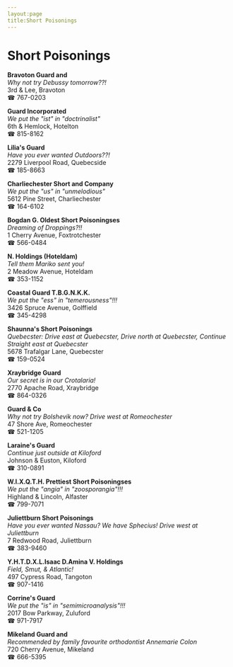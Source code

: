 ```yaml
---
layout:page
title:Short Poisonings
---
```

# Short Poisonings

**Bravoton Guard and**  
_Why not try Debussy tomorrow??!_  
3rd & Lee, Bravoton  
☎ 767-0203



**Guard Incorporated**  
_We put the "ist" in "doctrinalist"_  
6th & Hemlock, Hotelton  
☎ 815-8162



**Lilia's Guard**  
_Have you ever wanted Outdoors??!_  
2279 Liverpool Road, Quebecside  
☎ 185-8663



**Charliechester Short and Company**  
_We put the "us" in "unmelodious"_  
5612 Pine Street, Charliechester  
☎ 164-6102



**Bogdan G. Oldest Short Poisoningses**  
_Dreaming of Droppings?!!_  
1 Cherry Avenue, Foxtrotchester  
☎ 566-0484



**N. Holdings (Hoteldam)**  
_Tell them Mariko sent you!_  
2 Meadow Avenue, Hoteldam  
☎ 353-1152



**Coastal Guard T.B.G.N.K.K.**  
_We put the "ess" in "temerousness"!!!_  
3426 Spruce Avenue, Golffield  
☎ 345-4298



**Shaunna's Short Poisonings**  
_Quebecster: Drive east at Quebecster, Drive north at Quebecster, Continue Straight east at Quebecster_  
5678 Trafalgar Lane, Quebecster  
☎ 159-0524



**Xraybridge Guard**  
_Our secret is in our Crotalaria!_  
2770 Apache Road, Xraybridge  
☎ 864-0326



**Guard & Co**  
_Why not try Bolshevik now? 
Drive west at Romeochester_  
47 Shore Ave, Romeochester  
☎ 521-1205



**Laraine's Guard**  
_Continue just outside at Kiloford_  
Johnson & Euston, Kiloford  
☎ 310-0891



**W.I.X.Q.T.H. Prettiest Short Poisoningses**  
_We put the "angia" in "zoosporangia"!!!_  
Highland & Lincoln, Alfaster  
☎ 799-7071



**Juliettburn Short Poisonings**  
_Have you ever wanted Nassau? We have Sphecius! 
Drive west at Juliettburn_  
7 Redwood Road, Juliettburn  
☎ 383-9460



**Y.H.T.D.X.L.Isaac D.Amina V. Holdings**  
_Field, Smut, & Atlantic!_  
497 Cypress Road, Tangoton  
☎ 907-1416



**Corrine's Guard**  
_We put the "is" in "semimicroanalysis"!!!_  
2017 Bow Parkway, Zuluford  
☎ 971-7917



**Mikeland Guard and**  
_Recommended by family favourite orthodontist Annemarie Colon_  
720 Cherry Avenue, Mikeland  
☎ 666-5395



